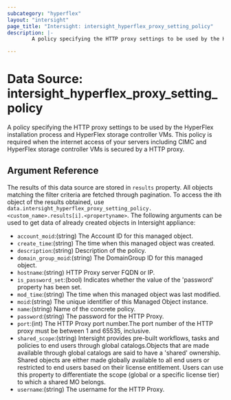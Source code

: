 ```yaml
---
subcategory: "hyperflex"
layout: "intersight"
page_title: "Intersight: intersight_hyperflex_proxy_setting_policy"
description: |-
        A policy specifying the HTTP proxy settings to be used by the HyperFlex installation process and HyperFlex storage controller VMs. This policy is required when the internet access of your servers including CIMC and HyperFlex storage controller VMs is secured by a HTTP proxy.

---
```


# Data Source: intersight_hyperflex_proxy_setting_policy
A policy specifying the HTTP proxy settings to be used by the HyperFlex installation process and HyperFlex storage controller VMs. This policy is required when the internet access of your servers including CIMC and HyperFlex storage controller VMs is secured by a HTTP proxy.
## Argument Reference
The results of this data source are stored in `results` property.
All objects matching the filter criteria are fetched through pagination.
To access the ith object of the results obtained, use `data.intersight_hyperflex_proxy_setting_policy.<custom_name>.results[i].<propertyname>`.
The following arguments can be used to get data of already created objects in Intersight appliance:
* `account_moid`:(string) The Account ID for this managed object. 
* `create_time`:(string) The time when this managed object was created. 
* `description`:(string) Description of the policy. 
* `domain_group_moid`:(string) The DomainGroup ID for this managed object. 
* `hostname`:(string) HTTP Proxy server FQDN or IP. 
* `is_password_set`:(bool) Indicates whether the value of the 'password' property has been set. 
* `mod_time`:(string) The time when this managed object was last modified. 
* `moid`:(string) The unique identifier of this Managed Object instance. 
* `name`:(string) Name of the concrete policy. 
* `password`:(string) The password for the HTTP Proxy. 
* `port`:(int) The HTTP Proxy port number.The port number of the HTTP proxy must be between 1 and 65535, inclusive. 
* `shared_scope`:(string) Intersight provides pre-built workflows, tasks and policies to end users through global catalogs.Objects that are made available through global catalogs are said to have a 'shared' ownership. Shared objects are either made globally available to all end users or restricted to end users based on their license entitlement. Users can use this property to differentiate the scope (global or a specific license tier) to which a shared MO belongs. 
* `username`:(string) The username for the HTTP Proxy. 
 
